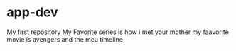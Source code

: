 # app-dev
My first  repository
My Favorite series is how i met your mother 
my faavorite movie is avengers and the mcu timeline

